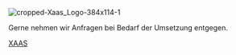 
![cropped-Xaas_Logo-384x114-1](https://github.com/bsibausteinvergleich/BSIBausteinVergleich/assets/157005660/1a3e042c-7c05-446f-a35a-c751f57785ff)


Gerne nehmen wir Anfragen bei Bedarf der Umsetzung entgegen.

<a href="mailto:sales@xaas-it.com"> XAAS</a>
